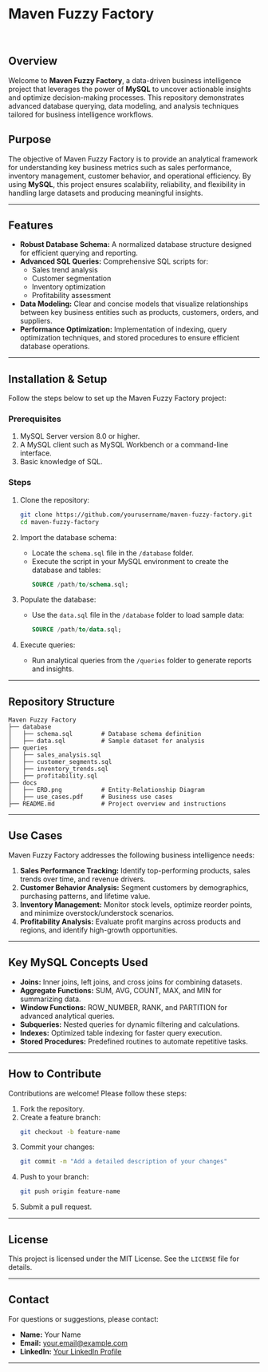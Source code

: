 # Maven Fuzzy Factory

<br>

## Overview
Welcome to **Maven Fuzzy Factory**, a data-driven business intelligence project that leverages the power of **MySQL** to uncover actionable insights and optimize decision-making processes. This repository demonstrates advanced database querying, data modeling, and analysis techniques tailored for business intelligence workflows.

## Purpose
The objective of Maven Fuzzy Factory is to provide an analytical framework for understanding key business metrics such as sales performance, inventory management, customer behavior, and operational efficiency. By using **MySQL**, this project ensures scalability, reliability, and flexibility in handling large datasets and producing meaningful insights.

---

## Features
- **Robust Database Schema:** A normalized database structure designed for efficient querying and reporting.
- **Advanced SQL Queries:** Comprehensive SQL scripts for:
  - Sales trend analysis
  - Customer segmentation
  - Inventory optimization
  - Profitability assessment
- **Data Modeling:** Clear and concise models that visualize relationships between key business entities such as products, customers, orders, and suppliers.
- **Performance Optimization:** Implementation of indexing, query optimization techniques, and stored procedures to ensure efficient database operations.

---

## Installation & Setup
Follow the steps below to set up the Maven Fuzzy Factory project:

### Prerequisites
1. MySQL Server version 8.0 or higher.
2. A MySQL client such as MySQL Workbench or a command-line interface.
3. Basic knowledge of SQL.

### Steps
1. Clone the repository:
   ```bash
   git clone https://github.com/yourusername/maven-fuzzy-factory.git
   cd maven-fuzzy-factory
   ```

2. Import the database schema:
   - Locate the `schema.sql` file in the `/database` folder.
   - Execute the script in your MySQL environment to create the database and tables:
     ```sql
     SOURCE /path/to/schema.sql;
     ```

3. Populate the database:
   - Use the `data.sql` file in the `/database` folder to load sample data:
     ```sql
     SOURCE /path/to/data.sql;
     ```

4. Execute queries:
   - Run analytical queries from the `/queries` folder to generate reports and insights.

---

## Repository Structure
```
Maven Fuzzy Factory
├── database
│   ├── schema.sql        # Database schema definition
│   ├── data.sql          # Sample dataset for analysis
├── queries
│   ├── sales_analysis.sql
│   ├── customer_segments.sql
│   ├── inventory_trends.sql
│   ├── profitability.sql
├── docs
│   ├── ERD.png           # Entity-Relationship Diagram
│   ├── use_cases.pdf     # Business use cases
├── README.md             # Project overview and instructions
```

---

## Use Cases
Maven Fuzzy Factory addresses the following business intelligence needs:

1. **Sales Performance Tracking:** Identify top-performing products, sales trends over time, and revenue drivers.
2. **Customer Behavior Analysis:** Segment customers by demographics, purchasing patterns, and lifetime value.
3. **Inventory Management:** Monitor stock levels, optimize reorder points, and minimize overstock/understock scenarios.
4. **Profitability Analysis:** Evaluate profit margins across products and regions, and identify high-growth opportunities.

---

## Key MySQL Concepts Used
- **Joins:** Inner joins, left joins, and cross joins for combining datasets.
- **Aggregate Functions:** SUM, AVG, COUNT, MAX, and MIN for summarizing data.
- **Window Functions:** ROW_NUMBER, RANK, and PARTITION for advanced analytical queries.
- **Subqueries:** Nested queries for dynamic filtering and calculations.
- **Indexes:** Optimized table indexing for faster query execution.
- **Stored Procedures:** Predefined routines to automate repetitive tasks.

---

## How to Contribute
Contributions are welcome! Please follow these steps:
1. Fork the repository.
2. Create a feature branch:
   ```bash
   git checkout -b feature-name
   ```
3. Commit your changes:
   ```bash
   git commit -m "Add a detailed description of your changes"
   ```
4. Push to your branch:
   ```bash
   git push origin feature-name
   ```
5. Submit a pull request.

---

## License
This project is licensed under the MIT License. See the `LICENSE` file for details.

---

## Contact
For questions or suggestions, please contact:
- **Name:** Your Name  
- **Email:** your.email@example.com  
- **LinkedIn:** [Your LinkedIn Profile](https://linkedin.com/in/yourprofile)

---

